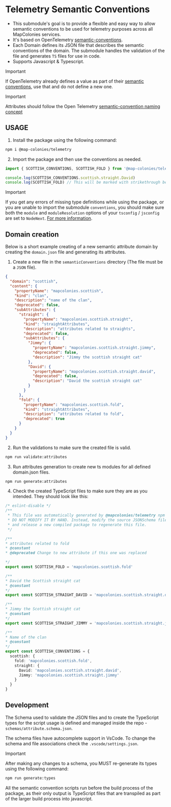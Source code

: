 # Telemetry Semantic Conventions
* This submodule's goal is to provide a flexible and easy way to allow semantic conventions to be used for telemetry purposes across all MapColonies services.
* It's based on OpenTelemetry [semantic-conventions](https://opentelemetry.io/docs/specs/semconv/).
* Each Domain defines its JSON file that describes the semantic conventions of the domain. The submodule handles the validation of the file and generates `TS` files for use in code.
* Supports Javascript & Typescript.

> [!IMPORTANT]
> If OpenTelemetry already defines a value as part of their [semantic conventions](https://opentelemetry.io/docs/specs/semconv/), use that and do not define a new one.

> [!IMPORTANT]
> Attributes should follow the Open Telemetry [semantic-convention naming concept](https://github.com/open-telemetry/semantic-conventions/blob/main/docs/messaging/messaging-spans.md#message)

## USAGE

1. Install the package using the following command:
   
```bash 
npm i @map-colonies/telemetry
 ```

2. Import the package and then use the conventions as needed.
 ```typescript
import { SCOTTISH_CONVENTIONS, SCOTTISH_FOLD } from '@map-colonies/telemetry/conventions';

console.log(SCOTTISH_CONVENTIONS.scottish.straight.David)
console.log(SCOTTISH_FOLD) // This will be marked with strikethrough because it's marked as deprecated
```

> [!IMPORTANT]
> If you get any errors of missing type definitions while using the package, or you are unable to import the submodule `conventions`, you should make sure both the `module` and `moduleResolution` options of your `tsconfig` / `jsconfig` are set to `NodeNext`. [For more information](https://www.typescriptlang.org/tsconfig#moduleResolution).

## Domain creation
Below is a short example creating of a new semantic attribute domain by creating the `domain.json` file and generating its attributes.


1. Create a new file in the `semanticConventions` directory (The file must be a `JSON` file).
```json
{
  "domain": "scottish",
  "content": {
    "propertyName": "mapcolonies.scottish",
    "kind": "clan",
    "description": "name of the clan",
    "deprecated": false,
    "subAttributes": {
      "straight": {
        "propertyName": "mapcolonies.scottish.straight",
        "kind": "straightAttributes",
        "description": "attributes related to straights",
        "deprecated": false,
        "subAttributes": {
          "Jimmy": {
            "propertyName": "mapcolonies.scottish.straight.jimmy",
            "deprecated": false,
            "description": "Jimmy the scottish straight cat"
          },
          "David": {
            "propertyName": "mapcolonies.scottish.straight.david",
            "deprecated": false,
            "description": "David the scottish straight cat"
          }
        }
      },
      "fold": {
        "propertyName": "mapcolonies.scottish.fold",
        "kind": "straightAttributes",
        "description": "attributes related to fold",
        "deprecated": true
      }
    }
  }
}
```

2. Run the validations to make sure the created file is valid.

```bash
npm run validate:attributes
```

3. Run attributes generation to create new ts modules for all defined domain.json files.

```bash
npm run generate:attributes
```

4. Check the created TypeScript files to make sure they are as you intended. 
They should look like this:
```typescript
/* eslint-disable */
/**
 * This file was automatically generated by @mapcolonies/telemetry npm package.
 * DO NOT MODIFY IT BY HAND. Instead, modify the source JSONSchema file,
 * and release a new compiled package to regenerate this file.
 */

/**
* attributes related to fold
* @constant
* @deprecated Change to new attribute if this one was replaced 

*/
export const SCOTTISH_FOLD = 'mapcolonies.scottish.fold'

/**
* David the Scottish straight cat
* @constant
*/
export const SCOTTISH_STRAIGHT_DAVID = 'mapcolonies.scottish.straight.david'

/**
* Jimmy the Scottish straight cat
* @constant
*/
export const SCOTTISH_STRAIGHT_JIMMY = 'mapcolonies.scottish.straight.jimmy'

/**
* Name of the clan
* @constant
*/
export const SCOTTISH_CONVENTIONS = {
  scottish: {
    fold: 'mapcolonies.scottish.fold',
    straight: {
      David: 'mapcolonies.scottish.straight.david',
      Jimmy: 'mapcolonies.scottish.straight.jimmy'
    }
  }
}
```

## Development

The Schema used to validate the JSON files and to create the TypeScript types for the script usage is defined and managed inside the repo - `schemas/attribute.schema.json`.

The schema files have autocomplete support in VsCode. To change the schema and file associations check the `.vscode/settings.json`.
> [!IMPORTANT]
> After making any changes to a schema, you MUST re-generate its types using the following command:
> ```bash
> npm run generate:types
> ```

All the semantic convention scripts run before the build process of the package, as their only output is TypeScript files that are transpiled as part of the larger build process into javascript.

